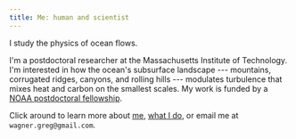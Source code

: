 ```yaml
---
title: Me: human and scientist
---
```


I study the physics of ocean flows.  

I'm a postdoctoral researcher at the Massachusetts Institute of 
Technology. I'm interested in how the ocean's subsurface landscape 
--- mountains, corrugated ridges, canyons, and rolling hills --- 
modulates turbulence that mixes heat and carbon on the smallest scales.
My work is funded by a [NOAA postdoctoral fellowship][].  

Click around to learn more about [me][], [what I do][], or email me 
at `wagner.greg@gmail.com`.

[me]: https://glwagner.github.io/about/
[what I do]: https://glwagner.github.io/projects/
[NOAA postdoctoral fellowship]: http://vsp.ucar.edu/cgc/current-awards-alumni 
